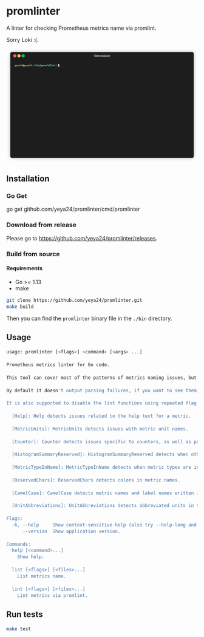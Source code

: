 # promlinter

A linter for checking Prometheus metrics name via promlint.

Sorry Loki :(.

![usage](assets/promlinter.gif)

## Installation

### Go Get

go get github.com/yeya24/promlinter/cmd/promlinter

### Download from release

Please go to https://github.com/yeya24/promlinter/releases.

### Build from source

#### Requirements

- Go >= 1.13
- make

``` bash
git clone https://github.com/yeya24/promlinter.git
make build
```

Then you can find the `promlinter` binary file in the `./bin` directory.

## Usage

``` bash
usage: promlinter [<flags>] <command> [<args> ...]

Prometheus metrics linter for Go code.

This tool can cover most of the patterns of metrics naming issues, but it cannot detect metric values that can only be determined in the runtime.

By default it doesn't output parsing failures, if you want to see them, you can add --strict flag to enable it.

It is also supported to disable the lint functions using repeated flag --disable. Current supported functions are:

  [Help]: Help detects issues related to the help text for a metric.

  [MetricUnits]: MetricUnits detects issues with metric unit names.

  [Counter]: Counter detects issues specific to counters, as well as patterns that should only be used with counters.

  [HistogramSummaryReserved]: HistogramSummaryReserved detects when other types of metrics use names or labels reserved for use by histograms and/or summaries.

  [MetricTypeInName]: MetricTypeInName detects when metric types are included in the metric name.

  [ReservedChars]: ReservedChars detects colons in metric names.

  [CamelCase]: CamelCase detects metric names and label names written in camelCase.

  [UnitAbbreviations]: UnitAbbreviations detects abbreviated units in the metric name.

Flags:
  -h, --help     Show context-sensitive help (also try --help-long and --help-man).
      --version  Show application version.

Commands:
  help [<command>...]
    Show help.

  list [<flags>] [<files>...]
    List metrics name.

  lint [<flags>] [<files>...]
    Lint metrics via promlint.

```

## Run tests

``` bash
make test
```
